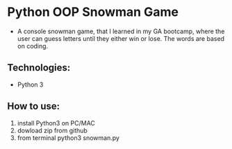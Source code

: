 # Python OOP Snowman Game

- A console snowman game, that I learned in my GA bootcamp, where the user can guess letters until they either win or lose. The words are based on coding.

## Technologies:

- Python 3

## How to use:

1. install Python3 on PC/MAC
2. dowload zip from github
3. from terminal python3 snowman.py
